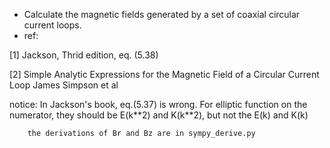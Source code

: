 * Calculate the magnetic fields generated by a set of coaxial circular current loops.
* ref:


[1] Jackson, Thrid edition, eq. (5.38)


[2] Simple Analytic Expressions for the Magnetic Field of a Circular Current Loop
    James Simpson et al
    
    
notice: In Jackson's book, eq.(5.37) is wrong. For elliptic function on the numerator,
        they should be E(k\*\*2) and K(k\*\*2), but not the E(k) and K(k)

        the derivations of Br and Bz are in sympy_derive.py

